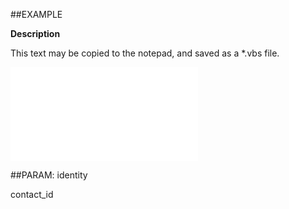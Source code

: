 

##EXAMPLE

**Description**

This text may be copied to the notepad, and saved as a *.vbs file.

![](../../Examples/vbs/ClientScript.OnContactDeleted.vbs.txt)







##PARAM: identity

contact_id



